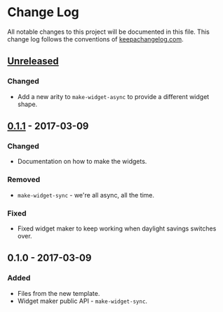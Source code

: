 # Change Log
All notable changes to this project will be documented in this file. This change log follows the conventions of [keepachangelog.com](http://keepachangelog.com/).

## [Unreleased]
### Changed
- Add a new arity to `make-widget-async` to provide a different widget shape.

## [0.1.1] - 2017-03-09
### Changed
- Documentation on how to make the widgets.

### Removed
- `make-widget-sync` - we're all async, all the time.

### Fixed
- Fixed widget maker to keep working when daylight savings switches over.

## 0.1.0 - 2017-03-09
### Added
- Files from the new template.
- Widget maker public API - `make-widget-sync`.

[Unreleased]: https://github.com/your-name/spacemacs-clojure/compare/0.1.1...HEAD
[0.1.1]: https://github.com/your-name/spacemacs-clojure/compare/0.1.0...0.1.1
